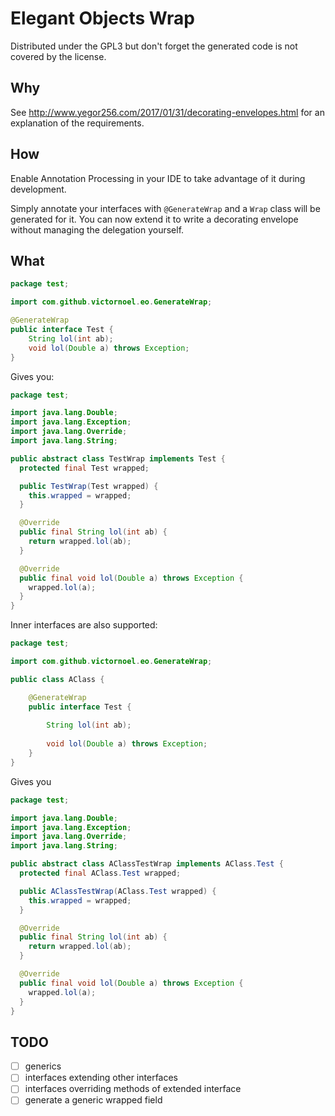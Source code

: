 # Elegant Objects Wrap

Distributed under the GPL3 but don't forget the generated code is not covered by the license.

## Why

See http://www.yegor256.com/2017/01/31/decorating-envelopes.html for an explanation of the requirements.

## How

Enable Annotation Processing in your IDE to take advantage of it during development.

Simply annotate your interfaces with `@GenerateWrap` and a `Wrap` class will be generated for it.
You can now extend it to write a decorating envelope without managing the delegation yourself.

## What

```java
package test;

import com.github.victornoel.eo.GenerateWrap;

@GenerateWrap
public interface Test {
    String lol(int ab);
    void lol(Double a) throws Exception;
}
```

Gives you:

```java
package test;

import java.lang.Double;
import java.lang.Exception;
import java.lang.Override;
import java.lang.String;

public abstract class TestWrap implements Test {
  protected final Test wrapped;

  public TestWrap(Test wrapped) {
    this.wrapped = wrapped;
  }

  @Override
  public final String lol(int ab) {
    return wrapped.lol(ab);
  }

  @Override
  public final void lol(Double a) throws Exception {
    wrapped.lol(a);
  }
}
```

Inner interfaces are also supported:

```java
package test;

import com.github.victornoel.eo.GenerateWrap;

public class AClass {

    @GenerateWrap
    public interface Test {
        
        String lol(int ab);
        
        void lol(Double a) throws Exception;
    }
}
```

Gives you

```java
package test;

import java.lang.Double;
import java.lang.Exception;
import java.lang.Override;
import java.lang.String;

public abstract class AClassTestWrap implements AClass.Test {
  protected final AClass.Test wrapped;

  public AClassTestWrap(AClass.Test wrapped) {
    this.wrapped = wrapped;
  }

  @Override
  public final String lol(int ab) {
    return wrapped.lol(ab);
  }

  @Override
  public final void lol(Double a) throws Exception {
    wrapped.lol(a);
  }
}
```

## TODO

- [ ] generics
- [ ] interfaces extending other interfaces
- [ ] interfaces overriding methods of extended interface
- [ ] generate a generic wrapped field
